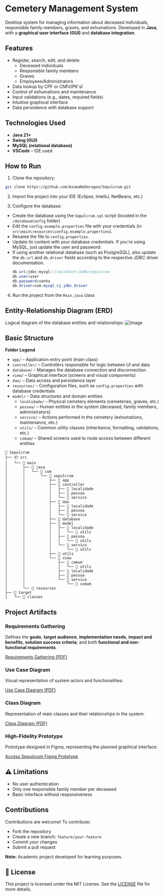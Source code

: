 # Cemetery Management System

Desktop system for managing information about deceased individuals, responsible family members, graves, and exhumations. Developed in **Java**, with a **graphical user interface (GUI)** and **database integration**.

## Features

- Register, search, edit, and delete:
  - Deceased individuals
  - Responsible family members
  - Graves
  - Employees/Administrators
- Data lookup by CPF or CNPJ(PK's)
- Control of exhumations and maintenance
- Input validations (e.g., dates, required fields)
- Intuitive graphical interface
- Data persistence with database support

## Technologies Used

- **Java 21+**
- **Swing (GUI)**
- **MySQL (relational database)**
- **VSCode** – IDE used

## How to Run

1. Clone the repository:
  ```bash
  git clone https://github.com/AzumaNoDoragon/Sepulcrum.git
  ```

2. Import the project into your IDE (Eclipse, IntelliJ, NetBeans, etc.)

3. Configure the database:
- Create the database using the `Sepulcrum.sql` script (located in the `/databaseConfig` folder)
- Edit the `config.example.properties` file with your credentials (in `src\main\resources\config.example.properties`).
- Rename the file to `config.properties`.
- Update its content with your database credentials. If you're using MySQL, just update the user and password:
- If using another relational database (such as PostgreSQL), also update the `db.url` and `db.driver` fields according to the respective JDBC driver documentation.
  ```Java
  db.url=jdbc:mysql://localhost:3306/sepulcrum
  db.user=user
  db.password=senha
  db.driver=com.mysql.cj.jdbc.Driver
  ```

4. Run the project from the `Main.java` class

## Entity-Relationship Diagram (ERD)

Logical diagram of the database entities and relationships:
![Image](https://github.com/user-attachments/assets/424f4948-7e0f-4794-92d3-587691c4aff5)

## Basic Structure

**Folder Legend**
- `app/`  – Application entry point (main class)
- `controller/` – Controllers responsible for logic between UI and data
- `database/` – Manages the database connection and disconnection
- `view/` – Graphical interface (screens and visual components)
- `dao/`  – Data access and persistence layer
- `resources/` – Configuration files, such as `config.properties` with database credentials
- `model/` – Data structures and domain entities
  - `localidade/` – Physical cemetery elements (cemeteries, graves, etc.)
  - `pessoa/` – Human entities in the system (deceased, family members, administrators)
  - `servico/` – Actions performed in the cemetery (exhumations, maintenance, etc.)
  - `utils/` – Common utility classes (inheritance, formatting, validations, etc.)
  - `comum/` – Shared screens used to route access between different entities

```
📁 Sepulcrum
├── 📦 src
│   └── 📁 main
│       ├── 📁 java
│       │   └── 📁 com
│       │       └── 📁 sepulcrum
│       │           ├── 📁 app
│       │           ├── 📁 controller
│       │           │   ├── 📁 localidade
│       │           │   ├── 📁 pessoa
│       │           │   └── 📁 servico
│       │           ├── 📁 dao
│       │           │   ├── 📁 localidade
│       │           │   ├── 📁 pessoa
│       │           │   └── 📁 servico
│       │           ├── 📁 database
│       │           ├── 📁 model
│       │           │   ├── 📁 localidade
│       │           │   │   └── 📁 utils
│       │           │   ├── 📁 pessoa
│       │           │   │   └── 📁 utils
│       │           │   └── 📁 servico
│       │           │       └── 📁 utils
│       │           ├── 📁 utils
│       │           └── 📁 view
│       │               ├── 📁 comum
│       │               │   └── 📁 utils
│       │               ├── 📁 localidade
│       │               ├── 📁 pessoa
│       │               └── 📁 servico
│       │                   └── 📁 comum
│       └── 📁 resources
├── 📁 target
│   └── 📁 classes
```

## Project Artifacts

### Requirements Gathering

Defines the  **goals**, **target audience**, **implementation needs**, **impact and benefits**, **solution success criteria**, and both **functional and non-functional requirements**.

[Requirements Gathering (PDF)](https://github.com/AzumaNoDoragon/Sepulcrum/blob/main/documentacao/Levantamento%20de%20requisios.pdf)

### Use Case Diagram

Visual representation of system actors and functionalities:

[Use Case Diagram (PDF)](https://github.com/AzumaNoDoragon/Sepulcrum/blob/main/documentacao/Diagrama%20de%20Casos%20de%20uso.pdf)

### Class Diagram

Representation of main classes and their relationships in the system:

[Class Diagram (PDF)](https://github.com/AzumaNoDoragon/Sepulcrum/blob/main/documentacao/Diagrama%20de%20Classes.pdf)

### High-Fidelity Prototype

Prototype designed in Figma, representing the planned graphical interface:

[Access Sepulcrum Figma Prototype](https://www.figma.com/proto/A5obT1irJp1okvwqMJ6vkt/Sepulcrum?node-id=0-1&t=4ha3TvRyFWAvMtRV-1)

## ⚠️ Limitations

- No user authentication
- Only one responsible family member per deceased
- Basic interface without responsiveness

## Contributions

Contributions are welcome! To contribute:

- Fork the repository
- Create a new branch: `feature/your-feature`
- Commit your changes
- Submit a pull request

**Note:** Academic project developed for learning purposes.

## 📄 License

This project is licensed under the MIT License.
See the [LICENSE](LICENSE) file for more details.